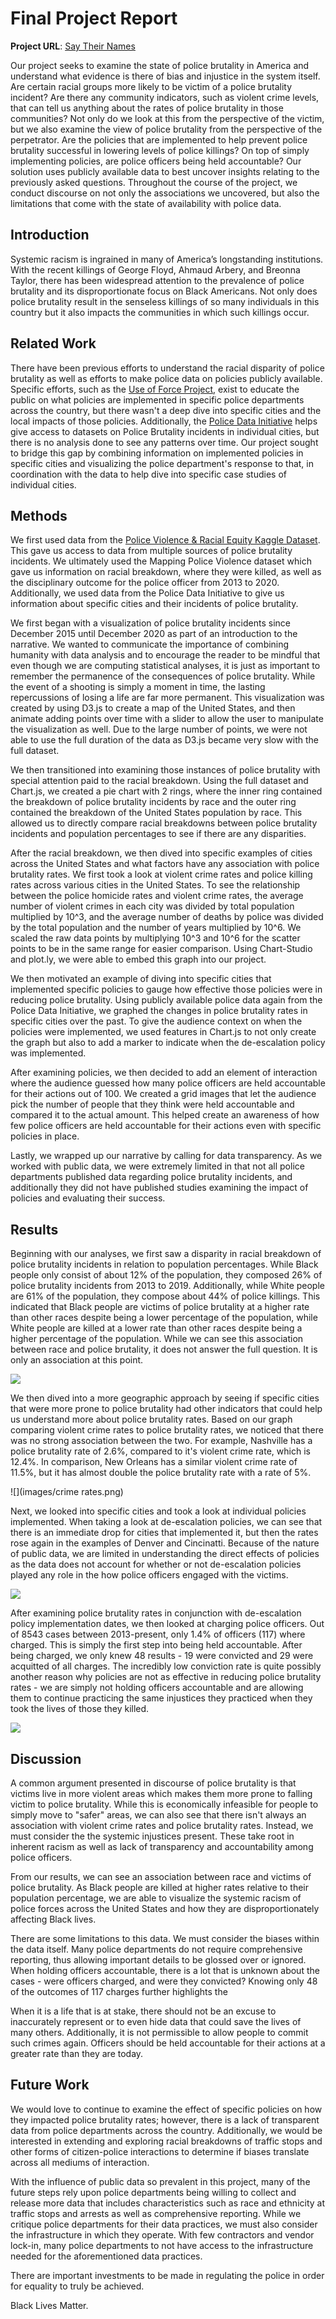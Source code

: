 # Final Project Report


**Project URL**: [Say Their Names](https://cmu-ids-2020.github.io/fp-squirrels-in-my-pants/)

Our project seeks to examine the state of police brutality in America and understand what evidence is there of bias and injustice in the system itself. Are certain racial groups more likely to be victim of a police brutality incident? Are there any community indicators, such as violent crime levels, that can tell us anything about the rates of police brutality in those communities? Not only do we look at this from the perspective of the victim, but we also examine the view of police brutality from the perspective of the perpetrator. Are the policies that are implemented to help prevent police brutality successful in lowering levels of police killings? On top of simply implementing policies, are police officers being held accountable?
Our solution uses publicly available data to best uncover insights relating to the previously asked questions. Throughout the course of the project, we conduct discourse on not only the associations we uncovered, but also the limitations that come with the state of availability with police data.

## Introduction

Systemic racism is ingrained in many of America’s longstanding institutions. With the recent killings of George Floyd, Ahmaud Arbery, and Breonna Taylor, there has been widespread attention to the prevalence of police brutality and its disproportionate focus on Black Americans. Not only does police brutality result in the senseless killings of so many individuals in this country but it also impacts the communities in which such killings occur. 

## Related Work

There have been previous efforts to understand the racial disparity of police brutality as well as efforts to make police data on policies publicly available. Specific efforts, such as the [Use of Force Project](http://useofforceproject.org/#project), exist to educate the public on what policies are implemented in specific police departments across the country, but there wasn't a deep dive into specific cities and the local impacts of those policies. Additionally, the [Police Data Initiative](https://www.policedatainitiative.org/) helps give access to datasets on Police Brutality incidents in individual cities, but there is no analysis done to see any patterns over time. Our project sought to bridge this gap by combining information on implemented policies in specific cities and visualizing the police department's response to that, in coordination with the data to help dive into specific case studies of individual cities.

## Methods

We first used data from the [Police Violence & Racial Equity Kaggle Dataset](https://www.kaggle.com/jpmiller/police-violence-in-the-us). This gave us access to data from multiple sources of police brutality incidents. We ultimately used the Mapping Police Violence dataset which gave us information on racial breakdown, where they were killed, as well as the disciplinary outcome for the police officer from 2013 to 2020. Additionally, we used data from the Police Data Initiative to give us information about specific cities and their incidents of police brutality.

We first began with a visualization of police brutality incidents since December 2015 until December 2020 as part of an introduction to the narrative. We wanted to communicate the importance of combining humanity with data analysis and to encourage the reader to be mindful that even though we are computing statistical analyses, it is just as important to remember the permanence of the consequences of police brutality. While the event of a shooting is simply a moment in time, the lasting repercussions of losing a life are far more permanent. This visualization was created by using D3.js to create a map of the United States, and then animate adding points over time with a slider to allow the user to manipulate the visualization as well. Due to the large number of points, we were not able to use the full duration of the data as D3.js became very slow with the full dataset.

We then transitioned into examining those instances of police brutality with special attention paid to the racial breakdown. Using the full dataset and Chart.js, we created a pie chart with 2 rings, where the inner ring contained the breakdown of police brutality incidents by race and the outer ring contained the breakdown of the United States population by race. This allowed us to directly compare racial breakdowns between police brutality incidents and population percentages to see if there are any disparities.

After the racial breakdown, we then dived into specific examples of cities across the United States and what factors have any association with police brutality rates. We first took a look at violent crime rates and police killing rates across various cities in the United States. To see the relationship between the police homicide rates and violent crime rates, the average number of violent crimes in each city was divided by total population multiplied by 10^3, and the average number of deaths by police was divided by the total population and the number of years multiplied by 10^6. We scaled the raw data points by multiplying 10^3 and 10^6 for the scatter points to be in the same range for easier comparison. Using Chart-Studio and plot.ly, we were able to embed this graph into our project.

We then motivated an example of diving into specific cities that implemented specific policies to gauge how effective those policies were in reducing police brutality. Using publicly available police data again from the Police Data Initiative, we graphed the changes in police brutality rates in specific cities over the past. To give the audience context on when the policies were implemented, we used features in Chart.js to not only create the graph but also to add a marker to indicate when the de-escalation policy was implemented.

After examining policies, we then decided to add an element of interaction where the audience guessed how many police officers are held accountable for their actions out of 100. We created a grid images that let the audience pick the number of people that they think were held accountable and compared it to the actual amount. This helped create an awareness of how few police officers are held accountable for their actions even with specific policies in place.

Lastly, we wrapped up our narrative by calling for data transparency. As we worked with public data, we were extremely limited in that not all police departments published data regarding police brutality incidents, and additionally they did not have published studies examining the impact of policies and evaluating their success.

## Results

Beginning with our analyses, we first saw a disparity in racial breakdown of police brutality incidents in relation to population percentages. While Black people only consist of about 12% of the population, they composed 26% of police brutality incidents from 2013 to 2019. Additionally, while White people are 61% of the population, they compose about 44% of police killings. This indicated that Black people are victims of police brutality at a higher rate than other races despite being a lower percentage of the population, while White people are killed at a lower rate than other races despite being a higher percentage of the population. While we can see this association between race and police brutality, it does not answer the full question. It is only an association at this point.

![](images/race.png)

We then dived into a more geographic approach by seeing if specific cities that were more prone to police brutality had other indicators that could help us understand more about police brutality rates. Based on our graph comparing violent crime rates to police brutality rates, we noticed that there was no strong association between the two. For example, Nashville has a police brutality rate of 2.6%, compared to it's violent crime rate, which is 12.4%. In comparison, New Orleans has a similar violent crime rate of 11.5%, but it has almost double the police brutality rate with a rate of 5%.

![](images/crime rates.png)

Next, we looked into specific cities and took a look at individual policies implemented. When taking a look at de-escalation policies, we can see that there is an immediate drop for cities that implemented it, but then the rates rose again in the examples of Denver and Cincinatti. Because of the nature of public data, we are limited in understanding the direct effects of policies as the data does not account for whether or not de-escalation policies played any role in the how police officers engaged with the victims.

![](images/de-escalation.png)

After examining police brutality rates in conjunction with de-escalation policy implementation dates, we then looked at charging police officers. Out of 8543 cases between 2013-present, only 1.4% of officers (117) where charged. This is simply the first step into being held accountable. After being charged, we only knew 48 results - 19 were convicted and 29 were acquitted of all charges. The incredibly low conviction rate is quite possibly another reason why policies are not as effective in reducing police brutality rates - we are simply not holding officers accountable and are allowing them to continue practicing the same injustices they practiced when they took the lives of those they killed. 

![](images/guess.png)

## Discussion

A common argument presented in discourse of police brutality is that victims live in more violent areas which makes them more prone to falling victim to police brutality. While this is economically infeasible for people to simply move to "safer" areas, we can also see that there isn't always an association with violent crime rates and police brutality rates. Instead, we must consider the the systemic injustices present. These take root in inherent racism as well as lack of transparency and accountability among police officers.

From our results, we can see an association between race and victims of police brutality. As Black people are killed at higher rates relative to their population percentage, we are able to visualize the systemic racism of police forces across the United States and how they are disproportionately affecting Black lives.

There are some limitations to this data. We must consider the biases within the data itself. Many police departments do not require comprehensive reporting, thus allowing important details to be glossed over or ignored. When holding officers accountable, there is a lot that is unknown about the cases - were officers charged, and were they convicted? Knowing only 48 of the outcomes of 117 charges further highlights the 

When it is a life that is at stake, there should not be an excuse to inaccurately represent or to even hide data that could save the lives of many others. Additionally, it is not permissible to allow people to commit such crimes again. Officers should be held accountable for their actions at a greater rate than they are today.

## Future Work

We would love to continue to examine the effect of specific policies on how they impacted police brutality rates; however, there is a lack of transparent data from police departments across the country. Additionally, we would be interested in extending and exploring racial breakdowns of traffic stops and other forms of citizen-police interactions to determine if biases translate across all mediums of interaction.

With the influence of public data so prevalent in this project, many of the future steps rely upon police departments being willing to collect and release more data that includes characteristics such as race and ethnicity at traffic stops and arrests as well as comprehensive reporting. While we critique police departments for their data practices, we must also consider the infrastructure in which they operate. With few contractors and vendor lock-in, many police departments to not have access to the infrastructure needed for the aforementioned data practices.

There are important investments to be made in regulating the police in order for equality to truly be achieved.

Black Lives Matter.
